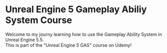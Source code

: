 # Unreal Engine 5 Gameplay Abiliy System Course

Welcome to my journy learning how to use the Gameplay Ability System in Unreal Engine 5.5.  
This is part of the "Unreal Engine 5 GAS" course on Udemy!
